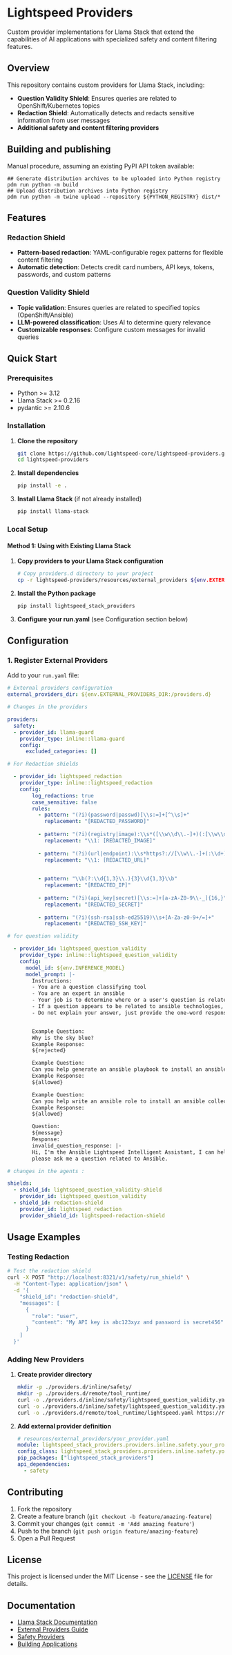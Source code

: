 # Lightspeed Providers

Custom provider implementations for Llama Stack that extend the capabilities of AI applications with specialized safety and content filtering features.

## Overview

This repository contains custom providers for Llama Stack, including:

- **Question Validity Shield**: Ensures queries are related to OpenShift/Kubernetes topics
- **Redaction Shield**: Automatically detects and redacts sensitive information from user messages
- **Additional safety and content filtering providers**

## Building and publishing

Manual procedure, assuming an existing PyPI API token available:

    ## Generate distribution archives to be uploaded into Python registry
    pdm run python -m build
    ## Upload distribution archives into Python registry
    pdm run python -m twine upload --repository ${PYTHON_REGISTRY} dist/*

## Features

###  Redaction Shield
- **Pattern-based redaction**: YAML-configurable regex patterns for flexible content filtering
- **Automatic detection**: Detects credit card numbers, API keys, tokens, passwords, and custom patterns

###  Question Validity Shield
- **Topic validation**: Ensures queries are related to specified topics (OpenShift/Ansible)
- **LLM-powered classification**: Uses AI to determine query relevance
- **Customizable responses**: Configure custom messages for invalid queries

## Quick Start

### Prerequisites

- Python >= 3.12
- Llama Stack >= 0.2.16
- pydantic >= 2.10.6

### Installation

1. **Clone the repository**
   ```bash
   git clone https://github.com/lightspeed-core/lightspeed-providers.git
   cd lightspeed-providers
   ```

2. **Install dependencies**
   ```bash
   pip install -e .
   ```

3. **Install Llama Stack** (if not already installed)
   ```bash
   pip install llama-stack
   ```

### Local Setup

#### Method 1: Using with Existing Llama Stack

1. **Copy providers to your Llama Stack configuration**
   ```bash
   # Copy providers.d directory to your project
   cp -r lightspeed-providers/resources/external_providers ${env.EXTERNAL_PROVIDERS_DIR:/providers.d}
   ```
2. **Install the Python package**
   ```bash
   pip install lightspeed_stack_providers
   ```
3. **Configure your run.yaml** (see Configuration section below)

## Configuration 

### 1. Register External Providers

Add to your `run.yaml` file:

```yaml
# External providers configuration
external_providers_dir: ${env.EXTERNAL_PROVIDERS_DIR:/providers.d}

# Changes in the providers

providers:
  safety:
  - provider_id: llama-guard
    provider_type: inline::llama-guard
    config:
      excluded_categories: []

# For Redaction shields

  - provider_id: lightspeed_redaction
    provider_type: inline::lightspeed_redaction
    config:
        log_redactions: true
        case_sensitive: false
        rules:
          - pattern: "(?i)(password|passwd)[\\s:=]+[^\\s]+"
            replacement: "[REDACTED_PASSWORD]"
          
          - pattern: "(?i)(registry|image):\\s*([\\w\\d\\.-]+)(:[\\w\\d\\.-]+)?"
            replacement: "\\1: [REDACTED_IMAGE]"
          
          - pattern: "(?i)(url|endpoint):\\s*https?://[\\w\\.-]+(:\\d+)?(/[\\w\\d\\.-]*)*"
            replacement: "\\1: [REDACTED_URL]"

        
          - pattern: "\\b(?:\\d{1,3}\\.){3}\\d{1,3}\\b"
            replacement: "[REDACTED_IP]"
        
          - pattern: "(?i)(api_key|secret)[\\s:=]+[a-zA-Z0-9\\-_]{16,}"
            replacement: "[REDACTED_SECRET]"
          
          - pattern: "(?i)(ssh-rsa|ssh-ed25519)\\s+[A-Za-z0-9+/=]+"
            replacement: "[REDACTED_SSH_KEY]"

# for question validity 

  - provider_id: lightspeed_question_validity
    provider_type: inline::lightspeed_question_validity
    config:
      model_id: ${env.INFERENCE_MODEL}
      model_prompt: |-
        Instructions:
        - You are a question classifying tool
        - You are an expert in ansible
        - Your job is to determine where or a user's question is related to ansible technologies and to provide a one-word response
        - If a question appears to be related to ansible technologies, answer with the word ${allowed}, otherwise answer with the word ${rejected}
        - Do not explain your answer, just provide the one-word response


        Example Question:
        Why is the sky blue?
        Example Response:
        ${rejected}

        Example Question:
        Can you help generate an ansible playbook to install an ansible collection?
        Example Response:
        ${allowed}

        Example Question:
        Can you help write an ansible role to install an ansible collection?
        Example Response:
        ${allowed}

        Question:
        ${message}
        Response:
        invalid_question_response: |-
        Hi, I'm the Ansible Lightspeed Intelligent Assistant, I can help you with questions about Ansible,
        please ask me a question related to Ansible.

# changes in the agents : 

shields:
  - shield_id: lightspeed_question_validity-shield
    provider_id: lightspeed_question_validity
  - shield_id: redaction-shield
    provider_id: lightspeed_redaction
    provider_shield_id: lightspeed-redaction-shield
```
## Usage Examples

### Testing Redaction

```bash
# Test the redaction shield
curl -X POST "http://localhost:8321/v1/safety/run_shield" \
  -H "Content-Type: application/json" \
  -d '{
    "shield_id": "redaction-shield",
    "messages": [
      {
        "role": "user", 
        "content": "My API key is abc123xyz and password is secret456"
      }
    ]
  }'
```
### Adding New Providers

1. **Create provider directory**
   ```bash
   mkdir -p ./providers.d/inline/safety/
   mkdir -p ./providers.d/remote/tool_runtime/
   curl -o ./providers.d/inline/safety/lightspeed_question_validity.yaml https://raw.githubusercontent.com/lightspeed-core/lightspeed-            providers/refs/heads/main/resources/external_providers/inline/safety/lightspeed_question_validity.yaml
   curl -o ./providers.d/inline/safety/lightspeed_question_validity.yaml https://raw.githubusercontent.com/lightspeed-core/lightspeed-            providers/refs/heads/main/resources/external_providers/inline/safety/lightspeed_redaction.yaml
   curl -o ./providers.d/remote/tool_runtime/lightspeed.yaml https://raw.githubusercontent.com/lightspeed-core/lightspeed-providers/refs/heads/main/resources/external_providers/remote/tool_runtime/lightspeed.yaml
   
   ```
3. **Add external provider definition**
   ```yaml
   # resources/external_providers/your_provider.yaml
   module: lightspeed_stack_providers.providers.inline.safety.your_provider
   config_class: lightspeed_stack_providers.providers.inline.safety.your_provider.config.YourProviderConfig
   pip_packages: ["lightspeed_stack_providers"]
   api_dependencies:
     - safety
   ```
## Contributing

1. Fork the repository
2. Create a feature branch (`git checkout -b feature/amazing-feature`)
3. Commit your changes (`git commit -m 'Add amazing feature'`)
4. Push to the branch (`git push origin feature/amazing-feature`)
5. Open a Pull Request

## License

This project is licensed under the MIT License - see the [LICENSE](LICENSE) file for details.

## Documentation

- [Llama Stack Documentation](https://llama-stack.readthedocs.io/)
- [External Providers Guide](https://llama-stack.readthedocs.io/en/latest/providers/external/external-providers-guide.html)
- [Safety Providers](https://llama-stack.readthedocs.io/en/latest/providers/safety/index.html)
- [Building Applications](https://llama-stack.readthedocs.io/en/latest/building_applications/safety.html)
